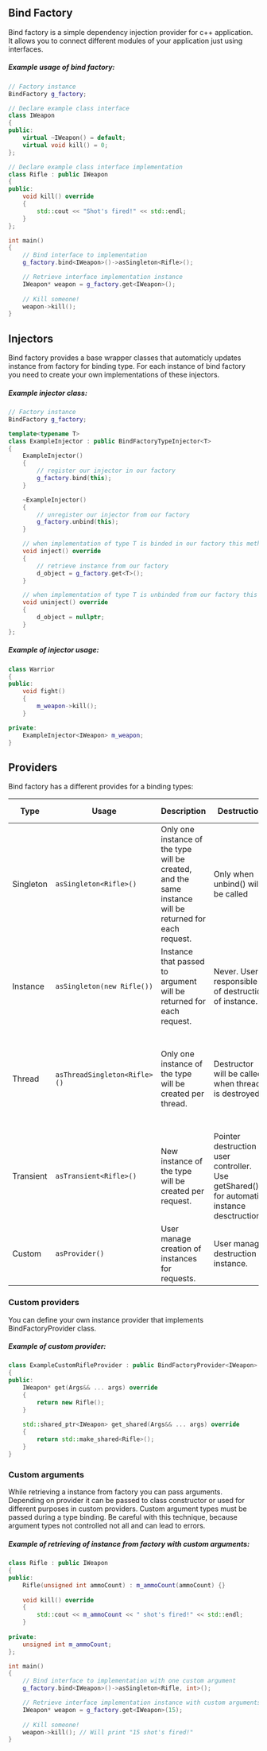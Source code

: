 ## Bind Factory
Bind factory is a simple dependency injection provider for c++ application. It allows you to connect different modules of your application just using interfaces.

##### Example usage of bind factory:
```cpp
// Factory instance
BindFactory g_factory;

// Declare example class interface
class IWeapon
{
public:
    virtual ~IWeapon() = default;
    virtual void kill() = 0;
};

// Declare example class interface implementation
class Rifle : public IWeapon
{
public:
    void kill() override
    {
        std::cout << "Shot's fired!" << std::endl;
    }
};

int main()
{
    // Bind interface to implementation
    g_factory.bind<IWeapon>()->asSingleton<Rifle>();

    // Retrieve interface implementation instance
    IWeapon* weapon = g_factory.get<IWeapon>();
    
    // Kill someone!
    weapon->kill();
}
```

## Injectors
Bind factory provides a base wrapper classes that automaticly updates instance from factory for binding type. For each instance of bind factory you need to create your own implementations of these injectors. 

##### Example injector class:
```cpp
// Factory instance
BindFactory g_factory;

template<typename T>
class ExampleInjector : public BindFactoryTypeInjector<T>
{
    ExampleInjector()
    {
        // register our injector in our factory
        g_factory.bind(this);
    }

    ~ExampleInjector()
    {
        // unregister our injector from our factory
        g_factory.unbind(this);
    }

    // when implementation of type T is binded in our factory this method will be called.
    void inject() override
    {
        // retrieve instance from our factory
        d_object = g_factory.get<T>();
    }

    // when implementation of type T is unbinded from our factory this method will be called.
    void uninject() override
    {
        d_object = nullptr;
    }
};
```

##### Example of injector usage:
```cpp
class Warrior
{
public:
    void fight()
    {
        m_weapon->kill();
    }

private:
    ExampleInjector<IWeapon> m_weapon;
}
```

## Providers
Bind factory has a different provides for a binding types:

| Type | Usage | Description | Destruction | Custom arguments |
| - | - | - | - | - |
| Singleton | `asSingleton<Rifle>()` | Only one instance of the type will be created, and the same instance will be returned for each request. | Only when unbind() will be called | Arguments will be passed once when constructor of class  will be called. |
| Instance | `asSingleton(new Rifle())` | Instance that passed to argument will be returned for each request. | Never. User is responsible of destruction of instance. | No |
| Thread | `asThreadSingleton<Rifle>()` | Only one instance of the type will be created per thread. | Destructor will be called when thread is destroyed. | Arguments will be passed once per thread when constructor of class will be called. |
| Transient | `asTransient<Rifle>()` | New instance of the type will be created per request. | Pointer destruction is user controller. Use getShared() for automatic instance desctructions. | Arguments will be passed each time when constructor of class will be called. |
| Custom | `asProvider()` | User manage creation of instances for requests. |User manage destruction of instance. | Custom arguments completely user controlled. |

### Custom providers
You can define your own instance provider that implements BindFactoryProvider class.

##### Example of custom provider:
``` cpp
class ExampleCustomRifleProvider : public BindFactoryProvider<IWeapon>
{
public:
    IWeapon* get(Args&& ... args) override
    {
        return new Rifle();
    }
    
    std::shared_ptr<IWeapon> get_shared(Args&& ... args) override
    {
        return std::make_shared<Rifle>();
    }
}
```

### Custom arguments
While retrieving a instance from factory you can pass arguments. Depending on provider it can be passed to class constructor or used for different purposes in custom providers. Custom argument types must be passed during a type binding. Be careful with this technique, because argument types not controlled not all and can lead to errors.

##### Example of retrieving of instance from factory with custom arguments:
```cpp
class Rifle : public IWeapon
{
public:
    Rifle(unsigned int ammoCount) : m_ammoCount(ammoCount) {}
    
    void kill() override
    {
        std::cout << m_ammoCount << " shot's fired!" << std::endl;
    }
    
private:
    unsigned int m_ammoCount;
};

int main()
{
    // Bind interface to implementation with one custom argument
    g_factory.bind<IWeapon>()->asSingleton<Rifle, int>();

    // Retrieve interface implementation instance with custom arguments
    IWeapon* weapon = g_factory.get<IWeapon>(15);
    
    // Kill someone!
    weapon->kill(); // Will print "15 shot's fired!"
}
```